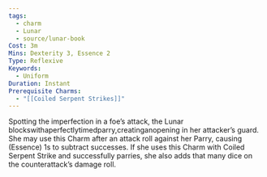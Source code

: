 ```yaml
---
tags:
  - charm
  - Lunar
  - source/lunar-book
Cost: 3m
Mins: Dexterity 3, Essence 2
Type: Reflexive
Keywords:
  - Uniform
Duration: Instant
Prerequisite Charms:
  - "[[Coiled Serpent Strikes]]"
---
```

Spotting the imperfection in a foe’s attack, the Lunar blockswithaperfectlytimedparry,creatinganopening in her attacker’s guard. She may use this Charm after an attack roll against her Parry, causing (Essence) 1s to subtract successes. If she uses this Charm with Coiled Serpent Strike and successfully parries, she also adds that many dice on the counterattack’s damage roll.